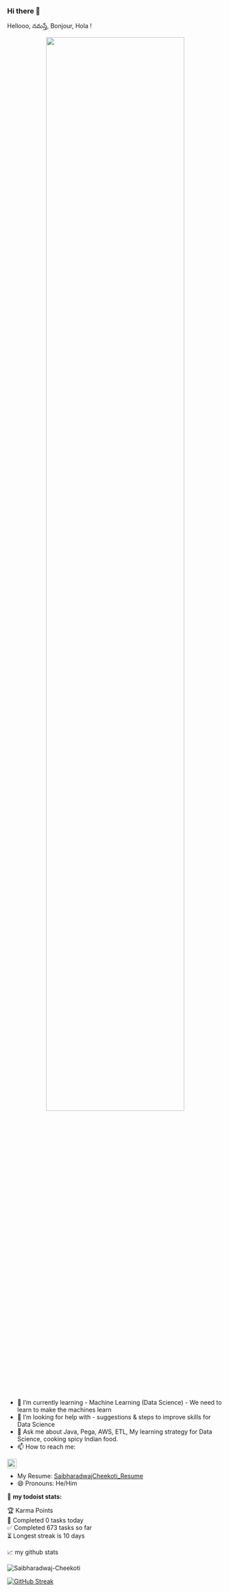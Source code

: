 ### Hi there 👋

Hellooo, నమస్తే, Bonjour, Hola !

<p align="center"><img width="80%" src="./assets/gh-readme-header.png" /></a></p>

<br />

- 🌱 I’m currently learning - Machine Learning (Data Science)
                             - We need to learn to make the machines learn
- 🤔 I’m looking for help with - suggestions & steps to improve skills for Data Science
- 💬 Ask me about Java, Pega, AWS, ETL, My learning strategy for Data Science, cooking spicy Indian food.
- 📫 How to reach me: 
<a href="https://www.linkedin.com/in/saibharadwaj-cheekoti/">
  <img align="left" alt="Sai's LinkedIN" width="22px" src="https://raw.githubusercontent.com/peterthehan/peterthehan/master/assets/linkedin.svg" />
</a>
<br/>

- My Resume: [SaibharadwajCheekoti_Resume](https://github.com/saibharadwaj-cheekoti/saibharadwaj-cheekoti/files/8269785/Saibharadwaj_Cheekoti_WPS.pdf)
- 😄 Pronouns: He/Him


🚧 **my todoist stats:**
<!-- TODO-IST:START -->
🏆   Karma Points           
🌸  Completed 0 tasks today           
✅  Completed 673 tasks so far           
⏳  Longest streak is 10 days
<!-- TODO-IST:END -->


📈 my github stats

<img src="https://github-readme-stats.vercel.app/api?username=saibharadwaj-cheekoti&show_icons=true&theme=gotham" alt="Saibharadwaj-Cheekoti" />



<!--
**saibharadwaj-cheekoti/saibharadwaj-cheekoti** is a ✨ _special_ ✨ repository because its `README.md` (this file) appears on your GitHub profile.

Here are some ideas to get you started:

- 🔭 I’m currently working on ...
- 🌱 I’m currently learning - Machine Learning (Data Science)
                             - We need to learn to make the machines learn
- 👯 I’m looking to collaborate on ...
- 🤔 I’m looking for help with - suggestions & steps to improve skills for Data Science
- 💬 Ask me about Java, Pega, AWS, ETL, My learning strategy for Data Science, cooking spicy Indian food.
- 📫 How to reach me: https://www.linkedin.com/in/saibharadwaj-cheekoti/ | 
- 😄 Pronouns: He/Him
- ⚡ Fun fact: ...
-->

<!--START_SECTION:waka-->
<!--END_SECTION:waka-->



[![GitHub Streak](https://github-readme-streak-stats.herokuapp.com/?user=saibharadwaj-cheekoti)](https://git.io/streak-stats)
